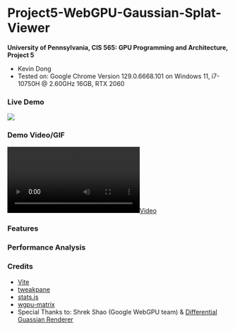 # Project5-WebGPU-Gaussian-Splat-Viewer

**University of Pennsylvania, CIS 565: GPU Programming and Architecture, Project 5**

* Kevin Dong
* Tested on: Google Chrome Version 129.0.6668.101 on
  Windows 11, i7-10750H @ 2.60GHz 16GB, RTX 2060

### Live Demo

[![](img/thumb.png)](http://TODO.github.io/Project4-WebGPU-Forward-Plus-and-Clustered-Deferred)

### Demo Video/GIF

[![](img/video.mp4)](TODO)

### Features

### Performance Analysis

### Credits

- [Vite](https://vitejs.dev/)
- [tweakpane](https://tweakpane.github.io/docs//v3/monitor-bindings/)
- [stats.js](https://github.com/mrdoob/stats.js)
- [wgpu-matrix](https://github.com/greggman/wgpu-matrix)
- Special Thanks to: Shrek Shao (Google WebGPU team) & [Differential Guassian Renderer](https://github.com/graphdeco-inria/diff-gaussian-rasterization)
